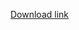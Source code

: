[Download link](https://drive.google.com/file/d/1arfkQMakexXo5PFL9DCTfncsyMwYp0AM/view?usp=sharing)
